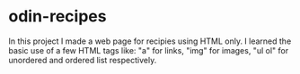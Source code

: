 # odin-recipes

In this project I made a web page for recipies using HTML only.
I learned the basic use of a few HTML tags like: "a" for links, "img" for images, "ul ol" for unordered and ordered list respectively.
